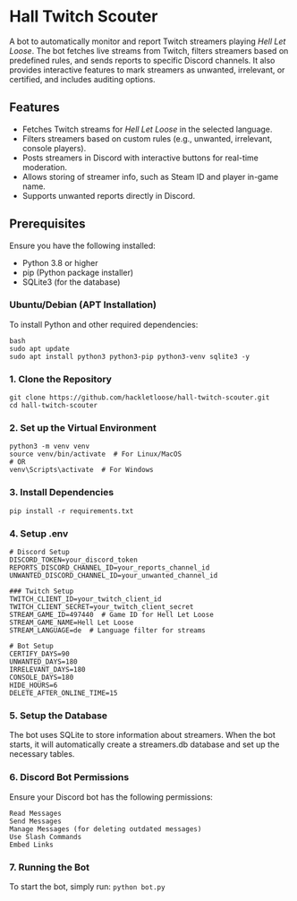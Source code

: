 # Hall Twitch Scouter

A bot to automatically monitor and report Twitch streamers playing *Hell Let Loose*. The bot fetches live streams from Twitch, filters streamers based on predefined rules, and sends reports to specific Discord channels. It also provides interactive features to mark streamers as unwanted, irrelevant, or certified, and includes auditing options.

## Features

- Fetches Twitch streams for *Hell Let Loose* in the selected language.
- Filters streamers based on custom rules (e.g., unwanted, irrelevant, console players).
- Posts streamers in Discord with interactive buttons for real-time moderation.
- Allows storing of streamer info, such as Steam ID and player in-game name.
- Supports unwanted reports directly in Discord.

## Prerequisites

Ensure you have the following installed:

- Python 3.8 or higher
- pip (Python package installer)
- SQLite3 (for the database)

### Ubuntu/Debian (APT Installation)

To install Python and other required dependencies:

```
bash
sudo apt update
sudo apt install python3 python3-pip python3-venv sqlite3 -y
```
### 1. Clone the Repository
```
git clone https://github.com/hackletloose/hall-twitch-scouter.git
cd hall-twitch-scouter
```
### 2. Set up the Virtual Environment
```
python3 -m venv venv
source venv/bin/activate  # For Linux/MacOS
# OR
venv\Scripts\activate  # For Windows
```
### 3. Install Dependencies
`pip install -r requirements.txt`

### 4. Setup .env
```
# Discord Setup
DISCORD_TOKEN=your_discord_token
REPORTS_DISCORD_CHANNEL_ID=your_reports_channel_id
UNWANTED_DISCORD_CHANNEL_ID=your_unwanted_channel_id

### Twitch Setup
TWITCH_CLIENT_ID=your_twitch_client_id
TWITCH_CLIENT_SECRET=your_twitch_client_secret
STREAM_GAME_ID=497440  # Game ID for Hell Let Loose
STREAM_GAME_NAME=Hell Let Loose
STREAM_LANGUAGE=de  # Language filter for streams

# Bot Setup
CERTIFY_DAYS=90
UNWANTED_DAYS=180
IRRELEVANT_DAYS=180
CONSOLE_DAYS=180
HIDE_HOURS=6
DELETE_AFTER_ONLINE_TIME=15
```
### 5. Setup the Database
The bot uses SQLite to store information about streamers. When the bot starts, it will automatically create a streamers.db database and set up the necessary tables.

### 6. Discord Bot Permissions
Ensure your Discord bot has the following permissions:
```
Read Messages
Send Messages
Manage Messages (for deleting outdated messages)
Use Slash Commands
Embed Links
```
### 7. Running the Bot
To start the bot, simply run:
`python bot.py`
